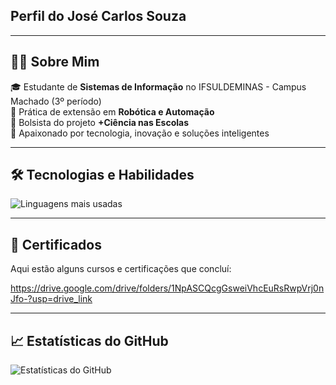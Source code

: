 ## Perfil do José Carlos Souza

---

## 👨‍💻 Sobre Mim  

🎓 Estudante de **Sistemas de Informação** no IFSULDEMINAS - Campus Machado (3º período)  
🤖 Prática de extensão em **Robótica e Automação**  
🎯 Bolsista do projeto **+Ciência nas Escolas**  
🚀 Apaixonado por tecnologia, inovação e soluções inteligentes  

---

## 🛠️ Tecnologias e Habilidades 

![Linguagens mais usadas](https://github-readme-stats.vercel.app/api/top-langs/?username=jose1souza&layout=compact&theme=dark)

---

## 📜 Certificados  
Aqui estão alguns cursos e certificações que concluí:

https://drive.google.com/drive/folders/1NpASCQcgGsweiVhcEuRsRwpVrj0nJfo-?usp=drive_link

---

## 📈 Estatísticas do GitHub
![Estatísticas do GitHub](https://github-readme-stats.vercel.app/api?username=jose1souza&show_icons=true&theme=dark) 
